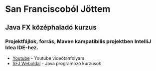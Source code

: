 # San Franciscoból Jöttem
## Java FX középhaladó kurzus
### Projektfájlok, forrás, Maven kampatibilis projektben IntelliJ Idea IDE-hez.

* [Youtube](https://www.youtube.com/watch?v=nUg9_i4O1s0&list=PLyriihBWoulzh2UEe2h-ucvIz-5_74D5J) - Youtube videótanfolyam
* [SFJ Weboldal](https://sanfranciscoboljottem.com) - Java programozó kurzusok

